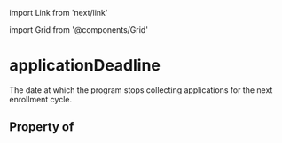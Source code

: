 import Link from 'next/link'
  
import Grid from '@components/Grid'

# applicationDeadline

The date at which the program stops collecting applications for the next enrollment cycle.

## Property of



